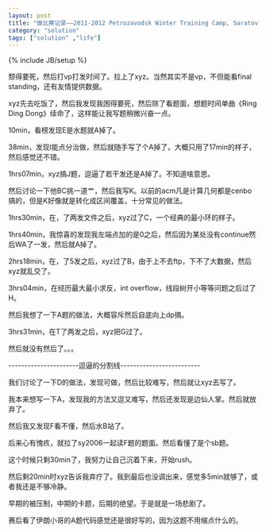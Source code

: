 ```yaml
---
layout: post
title: "做比赛记录——2011-2012 Petrozavodsk Winter Training Camp, Saratov SU Contest"
category: "solution"
tags: ["solution" ,"life"]
---
```

{% include JB/setup %}

颓得要死，然后打vp打发时间了。拉上了xyz。当然其实不是vp，不但能看final standing，还有友情提供数据。

xyz先去吃饭了，然后我发现我困得要死，然后除了看题面，想题时间单曲《Ring Ding Dong》续命了，这样能让我写题稍微兴奋一点。

10min，看榜发现E是水题就A掉了。

38min，发现I能点分治做，然后就随手写了个A掉了，大概只用了17min的样子，然后感觉还不错。

1hrs07min，xyz搞J题，逗逼了若干发还是A掉了。不知道啥意思。

然后讨论一下他BC挑一道艹，然后我写K。以前的acm凡是计算几何都是cenbo搞的，但是K好像就是转化成区间覆盖，十分常见的做法。

1hrs30min，在，了两发文件之后，xyz过了C，一个经典的最小环的样子。

1hrs40min，我惊喜的发现我左端点加的是0之后，然后因为某处没有continue然后WA了一发，然后就A掉了。

2hrs18min，在，了5发之后，xyz过了B，由于上不去ftp，下不了大数据，然后xyz就乱交了。

3hrs04min，在经历最大最小求反，int overflow，线段树开小等等问题之后过了H。

然后我想了一下A题的做法，大概容斥然后自底向上dp搞。

3hrs31min，在T了两发之后，xyz把G过了。

然后就没有然后了。。。

----------------------逗逼的分割线-------------------------

我们讨论了一下D的做法，发现可做，然后比较难写，然后就让xyz去写了。

我本来想写一下A，发现我的方法又逗又难写，然后还发现是边仙人掌。然后就放弃了。

然后我又发现F看不懂，然后水B站了。

后来心有愧疚，就拉了sy2006一起读F题的题面。然后看懂了是个sb题。

这个时候只剩30min了，我努力让自己沉着下来，开始rush。

然后剩20min时xyz告诉我弃疗了。我到最后也没调出来，感觉多5min就够了，或者我还是不够冷静。

早期的被压制，中期的卡题，后期的绝望。于是就是一场悲剧了。

赛后看了伊朗小哥的A题代码感觉还是很好写的，因为这题不用缩点什么的。